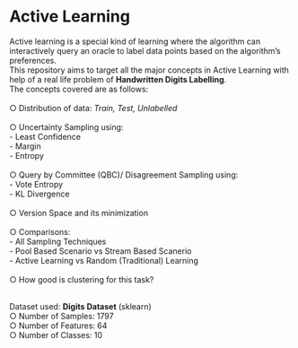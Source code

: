 # Active Learning

Active learning is a special kind of learning  where  the algorithm can interactively query an oracle to label data points based on the algorithm’s preferences. <br/>
This repository aims to target all the major concepts in Active Learning with help of a real life problem of **Handwritten Digits Labelling**. <br/>
The concepts covered are as follows: <br/><br/>
  ○ Distribution of data: _Train, Test, Unlabelled_ <br/><br/>
  ○ Uncertainty Sampling using: <br/>
    - Least Confidence<br/>
    - Margin<br/>
    - Entropy<br/><br/>
  ○ Query by Committee (QBC)/ Disagreement Sampling using:<br/>
    - Vote Entropy<br/>
    - KL Divergence<br/><br/>
  ○ Version Space and its minimization<br/><br/>
  ○ Comparisons:<br/>
    - All Sampling Techniques<br/>
    - Pool Based Scenario vs Stream Based Scanerio<br/>
    - Active Learning vs Random (Traditional) Learning<br/><br/>
  ○ How good is clustering for this task?<br/><br/>

Dataset used: **Digits Dataset** (sklearn)<br/>
  ○ Number of Samples: 1797<br/>
  ○ Number of Features: 64<br/>
  ○ Number of Classes: 10<br/><br/>
